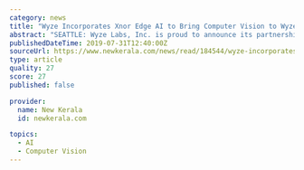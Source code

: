 ```yaml
---
category: news
title: "Wyze Incorporates Xnor Edge AI to Bring Computer Vision to Wyze's Smart Home Array For Free"
abstract: "SEATTLE: Wyze Labs, Inc. is proud to announce its partnership with Xnor.ai, which will bring together Xnor's ultra-efficient and low-power AI computer vision capabilities to Wyze's line of affordable, capable smart home products to benefit Wyze's ..."
publishedDateTime: 2019-07-31T12:40:00Z
sourceUrl: https://www.newkerala.com/news/read/184544/wyze-incorporates-xnor-edge-ai-to-bring-computer-vision-to-wyzes-smart-home-array-for-free.html
type: article
quality: 27
score: 27
published: false

provider:
  name: New Kerala
  id: newkerala.com

topics:
  - AI
  - Computer Vision
---
```

